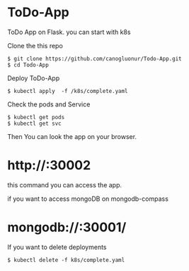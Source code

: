 # ToDo-App
ToDo App on Flask. you can start  with k8s

Clone the this repo

```
$ git clone https://github.com/canogluonur/Todo-App.git
$ cd Todo-App
```

Deploy ToDo-App

```
$ kubectl apply  -f /k8s/complete.yaml
```

Check the pods and Service 

```
$ kubectl get pods
$ kubectl get svc
```

Then You can look the app on your browser.
# http://<your-minikube-ip>:30002 
this command you can access the app.

if you want to access mongoDB on mongodb-compass
# mongodb://<your-minikube-ip>:30001/


If you want to delete deployments

```
$ kubectl delete -f k8s/complete.yaml
```
